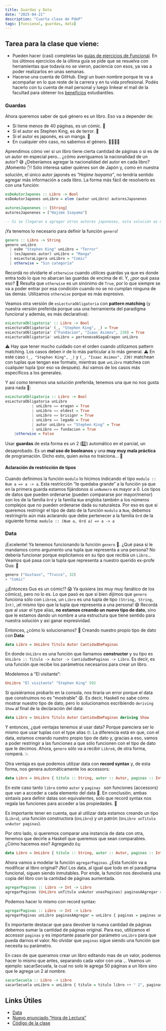 ```yaml
---
title: Guardas y Data
date: "2025-04-21"
description: "Cuarta clase de PdeP"
tags: [funcional, guardas, data]
--- 
```


## Tarea para la clase que viene:

- Pueden hacer (casi) completas las [guías de ejercicios de Funcional](https://www.pdep.com.ar/material/gu%C3%ADa-de-ejercicios). En los últimos ejercicios de la última guía se pide que se resuelva con herramientas que todavía no se vieron, paciencia con esos, ya vas a poder realizarlos en unas semanas.
- Hacerse una cuenta de GitHub. Elegí un buen nombre porque te va a acompañar en lo que reste de la carrera y en tu vida profesional. Podés hacerlo con tu cuenta de mail personal y luego linkear el mail de la facultad para obtener los [beneficios](https://docs.frba.utn.edu.ar/books/mu---beneficios-con-cuenta-institucional/page/github) estudiantiles.

### Guardas

Ahora queremos saber de qué género es un libro. Eso va a depender de:

- Si tiene menos de 40 páginas, es un cómic. 💬
- Si el autor es Stephen King, es de terror. 🤡
- Si el autor es japonés, es un manga. 🗾
- En cualquier otro caso, no sabemos el género. 🤷‍♀️🤷‍♂️

Aprendimos cómo ver si un libro tiene cierta cantidad de páginas o si es de un autor en especial pero… ¿cómo averiguamos la nacionalidad de un autor? 😅 ¿Deberíamos agregar la nacionalidad del autor en cada libro? ¡Momento ✋! Sólo interesa saber quiénes son de Japón y, como en nuestra solución, el único autor japonés es *"Hajime Isayama"*, no tendría sentido agregar más información a cada libro. La forma más fácil de resolverlo es con una función:

```haskell
esDeAutorJapones :: Libro -> Bool
esDeAutorJapones unLibro = elem (autor unLibro) autoresJaponenes

autoresJaponenes :: [String]
autoresJaponenes = ["Hajime Isayama"]

-- Si se llegaran a agregar otros autores japoneses, esta solución es más extensible.
```

¡Ya tenemos lo necesario para definir la función `genero`! 

```haskell
genero :: Libro -> String
genero unLibro
  | esDe "Stephen King" unLibro = "Terror"
  | (esJapones.autor) unLibro = "Manga"
  | esLecturaLigera unLibro = "Comic"
  | otherwise = "Sin categoría"
```

Recordá no olvidarte el `otherwise` cuando utilices guardas ya que es donde entra todo lo que no abarcan las guardas de encima de él. Y, ¿por qué pasa eso? 🤔 Resulta que `otherwise` es un sinónimo de `True`, por lo que siempre se va a poder entrar por esa condición cuando no se no cumplan ninguna de las demás. Utilizamos `otherwise` porque es más expresivo.

Veamos otra versión de `esLecturaObligatoria` con **pattern matching** (y nuestra versión preferida porque usa una herramienta del paradigma funcional y además, es más declarativa): 

```haskell
esLecturaObligatoria' :: Libro -> Bool
esLecturaObligatoria' (_, "Stephen King", _) = True
esLecturaObligatoria' ("Fundacion", "Isaac Asimov", 230) = True
esLecturaObligatoria' unLibro = perteneceASagaEragon unLibro
```

⚠️ Hay que tener mucho cuidado con el orden cuando utilizamos pattern matching. Los casos deben ir de lo más particular a lo más general. ⚠️
En este caso `(_, "Stephen King", _)` y `(_, "Isaac Asimov", 230)` matchean con tuplas que tengan ese formato, mientras que `unLibro` matchea con cualquier tupla (por eso va después). Así vamos de los casos más específicos a los generales.


Y así como tenemos una solución preferida, tenemos una que no nos gusta para nada 🤬:

```haskell
esLecturaObligatoria :: Libro -> Bool 
esLecturaObligatoria unLibro
            | unLibro == eragon = True
            | unLibro == eldest = True
            | unLibro == brisignr = True
            | unLibro == legado = True
            | autor unLibro == "Stephen King" = True
            | unLibro == fundacion = True
	|otherwise = False
```

Usar **guardas** de esta forma es un 2 (2️⃣) automático en el parcial, un desaprobado. Es un **mal uso de booleanos** y una **muy muy mala práctica** de programación. Dicho esto, quien avisa no traiciona… 👀

#### Aclaración de restricción de tipos

Cuando definimos la función `modulo` lo hicimos indicando el tipo `modulo :: Num a => a -> a`. Esta restricción “le quedaba grande” a la función ya que en la primera guarda estamos fijándonos si `unNumero` es mayor a 0. Los tipos de datos que pueden ordenarse (pueden compararse por mayor/menor) son los de la familia `Ord` y la familia `Num` engloba también a los números complejos que no pueden ordenarse dada su naturaleza. 
Por eso es que si queremos restringir el tipo de dato de la función `modulo` a `Num`, debemos restringirlo aún más aclarando que debe pertenecer a la familia `Ord` de la siguiente forma: `modulo :: (Num a, Ord a) => a -> a`

### Data

¡Excelente! Ya tenemos funcionando la función `genero` 🎉. ¿Qué pasa si le mandamos como argumento una tupla que representa a una persona? No debería funcionar porque explicitamos en su tipo que recibía un `Libro`... Veamos qué pasa con la tupla que representa a nuestro querido ex-profe Gus: 👀

```haskell
genero ("Gustavo", "Trucco", 32)
> "Comic"
```

¿¡Entonces Gus es un cómic!? 😱 Ya quisiera (es muy muy fanático de los cómics), pero no lo es. Lo que pasó es que si bien dijimos que `genero` funciona sólo con `Libro`s, un `Libro` es una tupla de tipo `(String, String, Int)`, ¡el mismo tipo que la tupla que representa a una persona! 😅
Recordá que al usar el type alias, **no estamos creando un nuevo tipo de dato**, sino que le estamos dando un nombre a una estructura que tiene sentido para nuestra solución y así ganar expresividad.

Entonces, ¿cómo lo solucionamos? 🤨 Creando nuestro propio tipo de dato con **Data**:

```haskell
data Libro = UnLibro Titulo Autor CantidadDePaginas
```

En donde `UnLibro` es una función que llamamos **constructor** y su tipo es `UnLibro :: Titulo -> Autor -> CantidadDePaginas -> Libro`. Es decir, es una función que recibe los parámetros necesarios para crear un libro. 

Modelemos a “El visitante”:

```haskell
UnLibro "El visitante" "Stephen King" 592
```

Si quisiéramos probarlo en la consola, nos tiraría un error porque el data que construimos no es "mostrable" 😩. Es decir, Haskell no sabe cómo mostrar nuestro tipo de dato, pero lo solucionamos escribiendo `deriving Show` al final de la declaración del data: 

```haskell
data Libro = UnLibro Titulo Autor CantidadDePaginas deriving Show
```

Y entonces, ¿qué ventajas tenemos al usar data? Porque pareciera ser lo mismo que usar tuplas con el type alias 🙄. La diferencia está en que, con el data, estamos creando nuestro propio tipo de dato y, gracias a eso, vamos a poder restringir a las funciones a que sólo funcionen con el tipo de dato que le decimos. Ahora, `genero` sólo va a recibir `Libro`s, de otra forma, romperá. 💥

Otra ventaja es que podemos utilizar data con **record syntax** y, de esta forma, nos genera automáticamente los accessors:

```haskell
data Libro = UnLibro { titulo :: String, autor :: Autor, paginas :: Int } deriving Show
```

En este caso tanto `libro` como `autor` y `paginas ` son funciones (accessors) que van a acceder a cada elemento del data 🙌. 
En conclusión, ambas sintaxis para definir datas son equivalentes, solo que record syntax nos regala las funciones para acceder a las propiedades. 🎁

Es importante tener en cuenta, que al utilizar data estamos creando un tipo (`Libro`), una función constructora (`UnLibro`) y un patrón (`UnLibro unTitulo unAutor paginas`).

Por otro lado, si queremos comparar una instancia de data con otra, tenemos que decirle a Haskell que queremos que sean comparables. ¿Cómo hacemos eso? Agregando `Eq`:

```haskell
data Libro = UnLibro { titulo :: String, autor :: Autor, paginas :: Int } deriving (Show, Eq)
```

Ahora vamos a modelar la función `agregarPaginas`. ¿Esta función va a modificar al libro original? ¡No! Los data, al igual que todo en el paradigma funcional, siguen siendo inmutables. Por ende, la función nos devolverá una copia del libro con la cantidad de páginas aumentada.

```haskell
agregarPaginas :: Libro -> Int -> Libro
agregarPaginas (UnLibro unTitulo unAutor unasPaginas) paginasAAgregar = UnLibro unTitulo unAutor (unasPaginas + paginasAAgregar)
```

Podemos hacer lo mismo con record syntax:

```haskell
agregarPaginas :: Libro -> Int -> Libro
agregarPaginas unLibro paginasAAgregar = unLibro { paginas = paginas unLibro +  paginasAAgregar}
```

Es importante destacar que para devolver la nueva cantidad de páginas debemos sumar la cantidad de páginas original. Para eso, utilizamos el accessor `paginas` y es importante pasarle por parámetro `unLibro` para que pueda darnos el valor. No olvidar que `paginas` sigue siendo una función que necesita su parámetro.

En caso de que queramos crear un libro editando mas de un valor, podemos hacer lo mismo que antes, separando cada valor con una `,`. Veamos un ejemplo: sacarSecuela, la cual no solo le agrega 50 páginas a un libro sino que le agrega un 2 al nombre.

```haskell
sacarSecuela :: Libro -> Libro
sacarSecuela unLibro = unLibro { titulo = titulo libro ++ " 2", paginas = paginas unLibro +  50}
```

## Links Útiles

- [Data](http://wiki.uqbar.org/wiki/articles/data--definiendo-nuestros-tipos-en-haskell.html)
- [Nuevo enunciado “Hora de Lectura”](https://docs.google.com/document/d/1YNnnn1bVDi1E0ErvyaPBpqcyYmxBWdgOenKztIvzk9E/edit#heading=h.poq6zqz17xui) 
- [Código de la clase](https://github.com/pdep-lunes/pdep-clases-2023/blob/main/Funcional/Clase04/src/Lib.hs)


